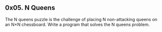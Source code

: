 ##  0x05. N Queens
<p>The N queens puzzle is the challenge of placing N non-attacking queens on an N×N chessboard. Write a program that solves the N queens problem.<p>